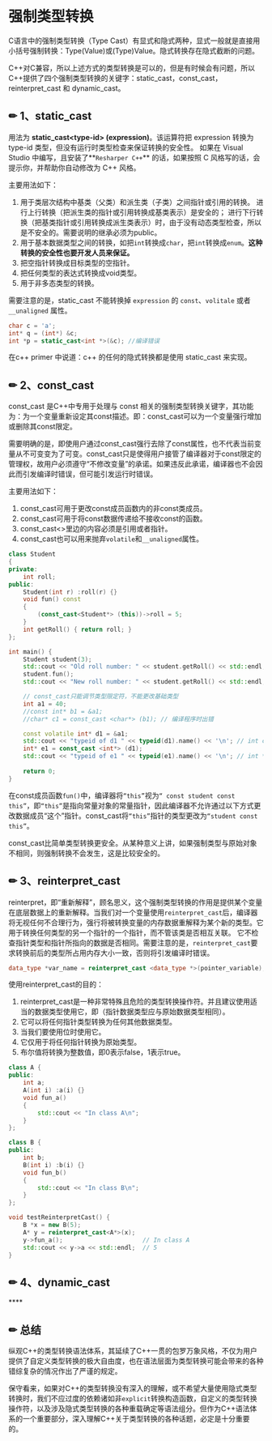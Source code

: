 # 强制类型转换

C语言中的强制类型转换（Type Cast）有显式和隐式两种，显式一般就是直接用小括号强制转换：Type\(Value\)或\(Type\)Value。隐式转换存在隐式截断的问题。

C++对C兼容，所以上述方式的类型转换是可以的，但是有时候会有问题，所以C++提供了四个强制类型转换的关键字：static\_cast，const\_cast，reinterpret\_cast 和 dynamic\_cast。

## ✏ 1、static\_cast

用法为 **static\_cast&lt;type-id&gt; \(expression\)**。该运算符把 expression 转换为 type-id 类型，但没有运行时类型检查来保证转换的安全性。 如果在 Visual Studio 中编写，且安装了**`Resharper C++`** 的话，如果按照 C 风格写的话，会提示你，并帮助你自动修改为 C++ 风格。

主要用法如下： 

1. 用于类层次结构中基类（父类）和派生类（子类）之间指针或引用的转换。 进行上行转换（把派生类的指针或引用转换成基类表示）是安全的； 进行下行转换（把基类指针或引用转换成派生类表示）时，由于没有动态类型检查，所以是不安全的。需要说明的继承必须为public。
2. 用于基本数据类型之间的转换，如把`int`转换成`char`，把`int`转换成`enum`。**这种转换的安全性也要开发人员来保证。** 
3. 把空指针转换成目标类型的空指针。
4. 把任何类型的表达式转换成void类型。
5. 用于非多态类型的转换。

需要注意的是，static\_cast 不能转换掉 `expression` 的 `const`、`volitale` 或者 `__unaligned` 属性。

```cpp
char c = 'a';
int* q = (int*) &c;
int *p = static_cast<int *>(&c); //编译错误

```

在c++ primer 中说道：c++ 的任何的隐式转换都是使用 static\_cast 来实现。

## ✏ 2、const\_cast

const\_cast 是C++中专用于处理与 const 相关的强制类型转换关键字，其功能为：为一个变量重新设定其const描述。即：const\_cast可以为一个变量强行增加或删除其const限定。

需要明确的是，即使用户通过const\_cast强行去除了const属性，也不代表当前变量从不可变变为了可变。const\_cast只是使得用户接管了编译器对于const限定的管理权，故用户必须遵守“不修改变量”的承诺。如果违反此承诺，编译器也不会因此而引发编译时错误，但可能引发运行时错误。

主要用法如下：

1. const\_cast可用于更改const成员函数内的非const类成员。
2. const\_cast可用于将const数据传递给不接收const的函数。
3. const\_cast&lt;&gt;里边的内容必须是引用或者指针。
4. const\_cast也可以用来抛弃`volatile`和`__unaligned`属性。

```cpp
class Student
{
private:
	int roll;
public:
	Student(int r) :roll(r) {}
	void fun() const
	{
		(const_cast<Student*> (this))->roll = 5;
	}
	int getRoll() { return roll; }
};

int main() {
    Student student(3);
    std::cout << "Old roll number: " << student.getRoll() << std::endl;
    student.fun();
    std::cout << "New roll number: " << student.getRoll() << std::endl;

    // const_cast只能调节类型限定符，不能更改基础类型
    int a1 = 40;
    //const int* b1 = &a1;
    //char* c1 = const_cast <char*> (b1); // 编译程序时出错

    const volatile int* d1 = &a1;
    std::cout << "typeid of d1 " << typeid(d1).name() << '\n'; // int const volatile *
    int* e1 = const_cast <int*> (d1);
    std::cout << "typeid of e1 " << typeid(e1).name() << '\n'; // int *
    
    return 0;
}
```

在const成员函数`fun()`中，编译器将`“this”`视为`“ const student const this”`，即`“this”`是指向常量对象的常量指针，因此编译器不允许通过以下方式更改数据成员“这个”指针。const\_cast将`“this”`指针的类型更改为`“student const this”`。

const\_cast比简单类型转换更安全。从某种意义上讲，如果强制类型与原始对象不相同，则强制转换不会发生，这是比较安全的。

## ✏ 3、**reinterpret\_cast**

reinterpret，即“重新解释”，顾名思义，这个强制类型转换的作用是提供某个变量在底层数据上的重新解释。当我们对一个变量使用`reinterpret_cast`后，编译器将无视任何不合理行为，强行将被转换变量的内存数据重解释为某个新的类型。它用于转换任何类型的另一个指针的一个指针，而不管该类是否相互关联。 它不检查指针类型和指针所指向的数据是否相同。需要注意的是，`reinterpret_cast`要求转换前后的类型所占用内存大小一致，否则将引发编译时错误。

```cpp
data_type *var_name = reinterpret_cast <data_type *>(pointer_variable);
```

使用reinterpret\_cast的目的：

1. reinterpret\_cast是一种非常特殊且危险的类型转换操作符。并且建议使用适当的数据类型使用它，即（指针数据类型应与原始数据类型相同）。
2. 它可以将任何指针类型转换为任何其他数据类型。
3. 当我们要使用位时使用它。
4. 它仅用于将任何指针转换为原始类型。
5. 布尔值将转换为整数值，即0表示false，1表示true。

```cpp
class A {
public:
    int a;
    A(int i) :a(i) {}
    void fun_a()
    {
        std::cout << "In class A\n";
    }
};

class B {
public:
    int b;
    B(int i) :b(i) {}
    void fun_b()
    {
        std::cout << "In class B\n";
    }
};

void testReinterpretCast() {
    B *x = new B(5);
    A* y = reinterpret_cast<A*>(x);
    y->fun_a();                      // In class A
    std::cout << y->a << std::endl;  // 5
}
```

## ✏ **4、dynamic\_cast**

\*\*\*\*

## ✏ **总结**

纵观C++的类型转换语法体系，其延续了C++一贯的包罗万象风格，不仅为用户提供了自定义类型转换的极大自由度，也在语法层面为类型转换可能会带来的各种错综复杂的情况作出了严谨的规定。

保守看来，如果对C++的类型转换没有深入的理解，或不希望大量使用隐式类型转换时，我们不应过度的依赖诸如非`explicit`转换构造函数，自定义的类型转换操作符，以及涉及隐式类型转换的各种重载确定等语法组分。但作为C++语法体系的一个重要部分，深入理解C++关于类型转换的各种话题，必定是十分重要的。

